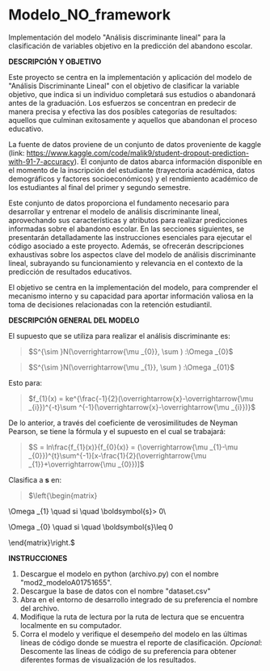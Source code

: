 # Modelo_NO_framework


Implementación del modelo "Análisis discriminante lineal" para la clasificación de variables objetivo en la predicción del abandono escolar.

**DESCRIPCIÓN Y OBJETIVO**


Este proyecto se centra en la implementación y aplicación del modelo de "Análisis Discriminante Lineal" con el objetivo de clasificar la variable objetivo, que indica si un individuo completará sus estudios o abandonará antes de la graduación. Los esfuerzos se concentran en predecir de manera precisa y efectiva las dos posibles categorías de resultados: aquellos que culminan exitosamente y aquellos que abandonan el proceso educativo.

La fuente de datos proviene de un conjunto de datos proveniente de kaggle (link: https://www.kaggle.com/code/malik9/student-dropout-prediction-with-91-7-accuracy). El conjunto de datos abarca información disponible en el momento de la inscripción del estudiante (trayectoria académica, datos demográficos y factores socioeconómicos) y el rendimiento académico de los estudiantes al final del primer y segundo semestre.

Este conjunto de datos proporciona el fundamento necesario para desarrollar y entrenar el modelo de análisis discriminante lineal, aprovechando sus características y atributos para realizar predicciones informadas sobre el abandono escolar. En las secciones siguientes, se presentarán detalladamente las instrucciones esenciales para ejecutar el código asociado a este proyecto. Además, se ofrecerán descripciones exhaustivas sobre los aspectos clave del modelo de análisis discriminante lineal, subrayando su funcionamiento y relevancia en el contexto de la predicción de resultados educativos.

El objetivo se centra en la implementación del modelo, para comprender el mecanismo interno y su capacidad para aportar información valiosa en la toma de decisiones relacionadas con la retención estudiantil. 

**DESCRIPCIÓN GENERAL DEL MODELO**

El supuesto que se utiliza para realizar el análisis discriminante es:

> $S^{\sim }N(\overrightarrow{\mu _{0}}, \sum ) :\Omega _{0}$

> $S^{\sim }N(\overrightarrow{\mu _{1}}, \sum ) :\Omega _{01}$

Esto para:

> $f_{1}(x) = ke^{\frac{-1}{2}(\overrightarrow{x}-\overrightarrow{\mu _{i}})^{-t}\sum ^{-1}(\overrightarrow{x}-\overrightarrow{\mu _{i}})}$


De lo anterior, a través del coeficiente de verosimilitudes de Neyman Pearson, se tiene la fórmula y el supuesto en el cual se trabajará:


> $S = ln\frac{f_{1}(x)}{f_{0}(x)} = (\overrightarrow{\mu _{1}-\mu _{0}})^{t}\sum^{-1}[x-\frac{1}{2}(\overrightarrow{\mu _{1}}+\overrightarrow{\mu _{0}})]$

Clasifica a **s** en: 

> $\left\{\begin{matrix}

\Omega _{1} \quad si \quad \boldsymbol{s}> 0\\ 

\Omega _{0} \quad si \quad \boldsymbol{s}\leq  0

\end{matrix}\right.$


**INSTRUCCIONES**


  1. Descargue el modelo en python (archivo.py) con el nombre "mod2_modeloA01751655".
  2. Descargue la base de datos con el nombre "dataset.csv"
  3. Abra en el entorno de desarrollo integrado de su preferencia el nombre del archivo.
  4. Modifique la ruta de lectura por la ruta de lectura que se encuentra localmente en su computador.
  5. Corra el modelo y verifique el desempeño del modelo en las últimas líneas de código donde se muestra el reporte de clasificación.
  *Opcional*: Descomente las líneas de código de su preferencia para obtener diferentes formas de visualización de los resultados. 
